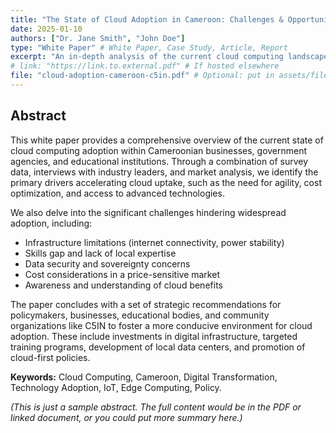```yaml
---
title: "The State of Cloud Adoption in Cameroon: Challenges & Opportunities"
date: 2025-01-10 
authors: ["Dr. Jane Smith", "John Doe"]
type: "White Paper" # White Paper, Case Study, Article, Report
excerpt: "An in-depth analysis of the current cloud computing landscape in Cameroon, identifying key drivers, barriers to adoption, and strategic recommendations for growth."
# link: "https://link.to.external.pdf" # If hosted elsewhere
file: "cloud-adoption-cameroon-c5in.pdf" # Optional: put in assets/files/ (create this folder)
---
```


## Abstract

This white paper provides a comprehensive overview of the current state of cloud computing adoption within Cameroonian businesses, government agencies, and educational institutions. Through a combination of survey data, interviews with industry leaders, and market analysis, we identify the primary drivers accelerating cloud uptake, such as the need for agility, cost optimization, and access to advanced technologies.

We also delve into the significant challenges hindering widespread adoption, including:
*   Infrastructure limitations (internet connectivity, power stability)
*   Skills gap and lack of local expertise
*   Data security and sovereignty concerns
*   Cost considerations in a price-sensitive market
*   Awareness and understanding of cloud benefits

The paper concludes with a set of strategic recommendations for policymakers, businesses, educational bodies, and community organizations like C5IN to foster a more conducive environment for cloud adoption. These include investments in digital infrastructure, targeted training programs, development of local data centers, and promotion of cloud-first policies.

**Keywords:** Cloud Computing, Cameroon, Digital Transformation, Technology Adoption, IoT, Edge Computing, Policy.

*(This is just a sample abstract. The full content would be in the PDF or linked document, or you could put more summary here.)*